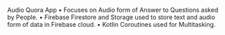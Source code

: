 Audio Quora App
• Focuses on Audio form of Answer to Questions asked by People.
• Firebase Firestore and Storage used to store text and audio form of
data in Firebase cloud.
• Kotlin Coroutines used for Multitasking.

